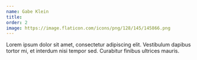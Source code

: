 ```yaml
---
name: Gabe Klein
title: 
order: 2
image: https://image.flaticon.com/icons/png/128/145/145866.png
---
```


Lorem ipsum dolor sit amet, consectetur adipiscing elit. Vestibulum dapibus tortor mi, et interdum nisi tempor sed. Curabitur finibus ultrices mauris.
